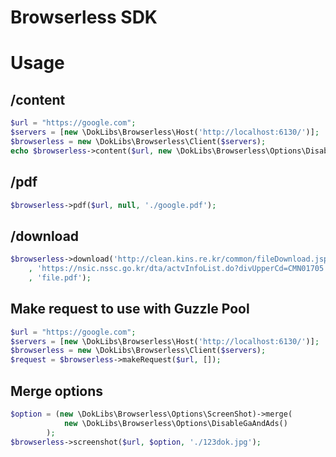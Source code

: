 # Browserless SDK


# Usage

## /content

```php
$url = "https://google.com";
$servers = [new \DokLibs\Browserless\Host('http://localhost:6130/')];
$browserless = new \DokLibs\Browserless\Client($servers);
echo $browserless->content($url, new \DokLibs\Browserless\Options\DisableJavascript)->getBody()->getContents());
```

## /pdf

```php
$browserless->pdf($url, null, './google.pdf');
```

## /download

```php
$browserless->download('http://clean.kins.re.kr/common/fileDownload.jsp?IS_NSIC=Y&RPT_SEQ=27&FILE_NAME=%ED%95%B4%EC%96%91%EB%B0%A9%EC%82%AC%EB%8A%A5%EC%A1%B0%EC%82%AC(2006).pdf&PATH_NAME=report'
    , 'https://nsic.nssc.go.kr/dta/actvInfoList.do?divUpperCd=CMN01705'
    , 'file.pdf'); 
```

## Make request to use with Guzzle Pool

```php
$url = "https://google.com";
$servers = [new \DokLibs\Browserless\Host('http://localhost:6130/')];
$browserless = new \DokLibs\Browserless\Client($servers);
$request = $browserless->makeRequest($url, []);
```

## Merge options

```php
$option = (new \DokLibs\Browserless\Options\ScreenShot)->merge(
            new \DokLibs\Browserless\Options\DisableGaAndAds()
        );
$browserless->screenshot($url, $option, './123dok.jpg'); 
```
